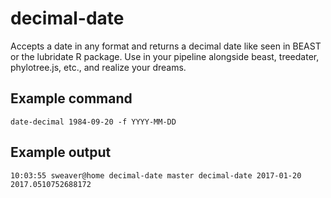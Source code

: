 # decimal-date
Accepts a date in any format and returns a decimal date like seen in BEAST or the lubridate R package. Use in your pipeline alongside beast, treedater, phylotree.js, etc., and realize your dreams.

## Example command

`date-decimal 1984-09-20 -f YYYY-MM-DD`

## Example output
```
10:03:55 sweaver@home decimal-date master decimal-date 2017-01-20                                           
2017.0510752688172
```
